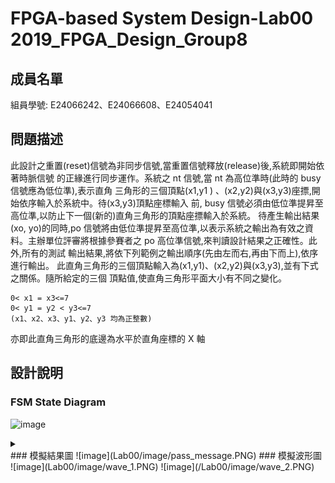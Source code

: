 # FPGA-based System Design-Lab00 2019_FPGA_Design_Group8

## 成員名單
組員學號: E24066242、E24066608、E24054041

## 問題描述

此設計之重置(reset)信號為非同步信號,當重置信號釋放(release)後,系統即開始依著時脈信號
的正緣進行同步運作。系統之 nt 信號,當 nt 為高位準時(此時的 busy 信號應為低位準),表示直角
三角形的三個頂點(x1,y1 ) 、(x2,y2)與(x3,y3)座摽,開始依序輸入於系統中。待(x3,y3)頂點座標輸入
前, busy 信號必須由低位準提昇至高位準,以防止下一個(新的)直角三角形的頂點座摽輸入於系統。
待產生輸出結果(xo, yo)的同時,po 信號將由低位準提昇至高位準,以表示系統之輸出為有效之資
料。主辦單位評審將根據參賽者之 po 高位準信號,來判讀設計結果之正確性。此外,所有的測試
輸出結果,將依下列範例之輸出順序(先由左而右,再由下而上),依序進行輸出。
此直角三角形的三個頂點輸入為(x1,y1)、(x2,y2)與(x3,y3),並有下式之關係。隨所給定的三個
頂點值,使直角三角形平面大小有不同之變化。
```
0< x1 = x3<=7
0< y1 = y2 < y3<=7
(x1、x2、x3、y1、y2、y3 均為正整數)
```
亦即此直角三角形的底邊為水平於直角座標的 X 軸

## 設計說明


### FSM State Diagram
![image](http://www.plantuml.com/plantuml/png/RP6nJiD038RtUmflDq3Lf6KAK7L2YeGeGok6Aa8DP41Aawgv4p6exuvDOlckodR-Vf_jtrvtxd1s_bYRkSrVyYrGx2hRGUlToJixDy0uWrCBZv20XANlC0A7fdllYTpPyYTaUCK-Mj-uwanqOSlKq7zk_BgRwinSMqiilLCbFMSikOiG5A8v-x5rGKh_fPaXH-5gw3UrPN9BtvFY4ece8aQYMfJN3G_xRtMpsqvxPK7DtYjWRyCm-qMM52gW23WA1eORKjsdklsMsy5ijXf6WmmQ9vjJ9HU1bwm7uJBFcpSvH5X7FJx04a9zzAS9Apf3Q5shIguE8MkLlPAnuXBb3KzZrbNpwO_r7m00)

<details>
<summary></summary>
/'INIT state's output'/
INIT: po = 0
INIT: busy = 0
INIT: ans_x = 4'bz
INIT: ans_y = 4'bz
INIT: counter = 2'b1

/'INPUT state's output'/
INPUT: po = 0
INPUT: busy = 1
INPUT: xo = 3'bz
INPUT: yo = 3'bz
INPUT: x[counter] = xi
INPUT: y[counter] = yi
INPUT: ans_x = {1'b0, x[0]}
INPUT: ans_y = {1'b0, y[0]}
INPUT: counter = counter + 1

/'OUTPUT state's output'/
OUTPUT: po = 0;
OUTPUT: xo = ans_x[2:0]
OUTPUT: yo = ans_y[2:0]

/'INIT's Flow'/
INIT --> INPUT : nt = 1
INIT --> INIT : nt = 0

/'INPUT's FLOW'/
INPUT --> INPUT : counter < 3
INPUT --> OUTPUT : counter >= 3

/'OUTPUT's FLOW'/
OUTPUT --> INIT : ans_y == {1'b0,y[2]}
OUTPUT --> OUTPUT
</details>
### 模擬結果圖
![image](Lab00/image/pass_message.PNG)
### 模擬波形圖
![image](Lab00/image/wave_1.PNG)
![image](/Lab00/image/wave_2.PNG)
